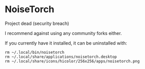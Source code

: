 # NoiseTorch
Project dead (security breach)


I recommend against using any community forks either.

If you currently have it installed, it can be uninstalled with:

```
rm ~/.local/bin/noisetorch
rm ~/.local/share/applications/noisetorch.desktop
rm ~/.local/share/icons/hicolor/256x256/apps/noisetorch.png
```
